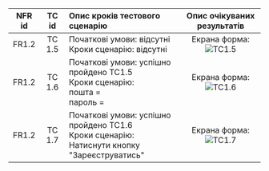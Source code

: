 |NFR id|TC id|Опис кроків тестового сценарію|Опис очікуваних результатів|
|:-----:|:-----:|:-----|:-----:|
|FR1.2|TC 1.5|Початкові умови: відсутні<br> Кроки сценарію: відсутні|Екрана форма:<br>![TC1.5]()|
|FR1.2|TC 1.6|Початкові умови: успішно пройдено TC1.5<br> Кроки сценарію:<br>пошта = <br>пароль =<br>|Екрана форма:<br>![TC1.6]()|
|FR1.2|TC 1.7|Початкові умови: успішно пройдено TC1.6<br> Кроки сценарію:<br>Натиснути кнопку "Зареєструватись"|Екрана форма:<br>![TC1.7]()|
